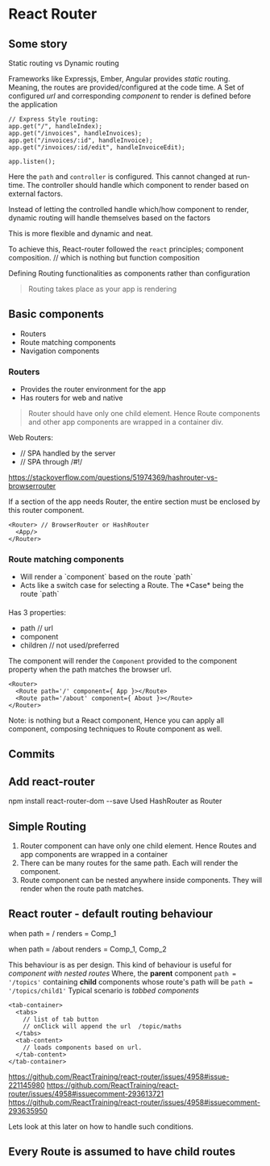 # React Router

## Some story

Static routing vs Dynamic routing

Frameworks like Expressjs, Ember, Angular provides *static* routing.
Meaning, the routes are provided/configured at the code time.
A Set of configured *url* and corresponding *component* to render is
defined before the application

```
// Express Style routing:
app.get("/", handleIndex);
app.get("/invoices", handleInvoices);
app.get("/invoices/:id", handleInvoice);
app.get("/invoices/:id/edit", handleInvoiceEdit);

app.listen();

```
Here the `path` and `controller` is configured.
This cannot changed at run-time.
The controller should handle which component to render based on external factors.


Instead of letting the controlled handle which/how component to render,
dynamic routing will handle themselves based on the factors


This is more flexible and dynamic and neat.

To achieve this, React-router followed the `react` principles;
component composition. // which is nothing but function composition

Defining Routing functionalities as components rather than configuration


> Routing takes place as your app is rendering


## Basic components
- Routers
- Route matching components
- Navigation components

### Routers
  - Provides the router environment for the app
  - Has routers for web and native

> Router should have only one child element. Hence Route components and other
app components are wrapped in a container div.  

Web Routers:
  - <BrowserRouter> // SPA handled by the server
  - <HashRouter> // SPA through /#!/

https://stackoverflow.com/questions/51974369/hashrouter-vs-browserrouter

If a section of the app needs Router, the entire section must be enclosed by this
router component.
```
<Router> // BrowserRouter or HashRouter
  <App/>
</Router>
```

### Route matching components
- <Route>
    Will render a `component` based on the route `path`
- <Switch>
    Acts like a switch case for selecting a Route.
    The *Case* being the route `path`


#### <Route>
Has 3 properties:
- path // url
- component
- children // not used/preferred

The <Route> component will render the `Component` provided to the component property
when the path matches the browser url.

```
<Router>
  <Route path='/' component={ App }></Route>
  <Route path='/about' component={ About }></Route>
</Router>
```

Note: <Route> is nothing but a React component, Hence you can apply all component,
composing techniques to Route component as well.



## Commits

## Add react-router
npm install react-router-dom --save
Used HashRouter as Router


## Simple Routing
1. Router component can have only one child element.
Hence Routes and app components are wrapped in a container
2. There can be many routes for the same path. Each will render the component.
3. Route component can be nested anywhere inside components. They will render
when the route path matches.

## React router - default routing behaviour
when
path = /
renders = Comp_1

when
path = /about
renders = Comp_1, Comp_2

This behaviour is as per design. This kind of behaviour is useful for
*component with nested routes*
Where,
the **parent** component `path = '/topics'` containing **child** components
whose route's path will be `path = '/topics/child1'`
Typical scenario is *tabbed components*
```
<tab-container>
  <tabs>
    // list of tab button
    // onClick will append the url  /topic/maths
  </tabs>
  <tab-content>
    // loads components based on url.
  </tab-content>
</tab-container>
```

https://github.com/ReactTraining/react-router/issues/4958#issue-221145980
https://github.com/ReactTraining/react-router/issues/4958#issuecomment-293613721
https://github.com/ReactTraining/react-router/issues/4958#issuecomment-293635950

Lets look at this later on how to handle such conditions.

## Every Route is assumed to have child routes
